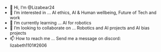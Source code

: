 - 👋 Hi, I’m @Lizabear24
- 👀 I’m interested in ... AI ethics, AI & Human wellbeing, Future of Tech and work
- 🌱 I’m currently learning ... AI for robotics
- 💞️ I’m looking to collaborate on ... Robotics and AI projects and AI bias projects
- 📫 How to reach me ... Send me a message on discord: lizabeth1101#2606

<!---
Lizabear24/Lizabear24 is a ✨ special ✨ repository because its `README.md` (this file) appears on your GitHub profile.
You can click the Preview link to take a look at your changes.
--->
